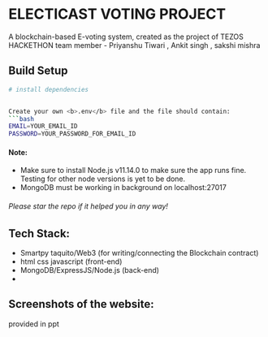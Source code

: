 # ELECTICAST VOTING PROJECT

A blockchain-based E-voting system, created as the  project of TEZOS HACKETHON 
team member - Priyanshu Tiwari ,
              Ankit singh ,
              sakshi mishra 
> 

## Build Setup

```bash
# install dependencies


Create your own <b>.env</b> file and the file should contain:
```bash
EMAIL=YOUR_EMAIL_ID
PASSWORD=YOUR_PASSWORD_FOR_EMAIL_ID
```


#### Note:
- Make sure to install Node.js v11.14.0 to make sure the app runs fine. Testing for other node versions is yet to be done.
- MongoDB must be working in background on localhost:27017

###### Please star the repo if it helped you in any way!

## Tech Stack:

- Smartpy taquito/Web3 (for writing/connecting the Blockchain contract)
- html css javascript (front-end)
- MongoDB/ExpressJS/Node.js (back-end)
- 

## Screenshots of the website:

provided in ppt 
